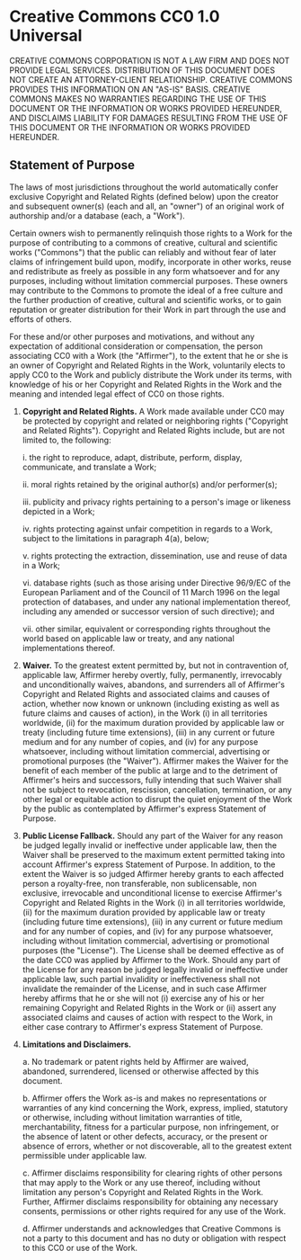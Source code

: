 # Creative Commons CC0 1.0 Universal

CREATIVE COMMONS CORPORATION IS NOT A LAW FIRM AND DOES NOT PROVIDE LEGAL SERVICES. DISTRIBUTION OF THIS 
DOCUMENT DOES NOT CREATE AN ATTORNEY-CLIENT RELATIONSHIP. CREATIVE COMMONS PROVIDES THIS INFORMATION ON AN 
"AS-IS" BASIS. CREATIVE COMMONS MAKES NO WARRANTIES REGARDING THE USE OF THIS DOCUMENT OR THE INFORMATION 
OR WORKS PROVIDED HEREUNDER, AND DISCLAIMS LIABILITY FOR DAMAGES RESULTING FROM THE USE OF THIS DOCUMENT OR 
THE INFORMATION OR WORKS PROVIDED HEREUNDER.

## Statement of Purpose

The laws of most jurisdictions throughout the world automatically confer exclusive Copyright and Related 
Rights (defined below) upon the creator and subsequent owner(s) (each and all, an "owner") of an original 
work of authorship and/or a database (each, a "Work").

Certain owners wish to permanently relinquish those rights to a Work for the purpose of contributing to a 
commons of creative, cultural and scientific works ("Commons") that the public can reliably and without 
fear of later claims of infringement build upon, modify, incorporate in other works, reuse and redistribute 
as freely as possible in any form whatsoever and for any purposes, including without limitation commercial 
purposes. These owners may contribute to the Commons to promote the ideal of a free culture and the further 
production of creative, cultural and scientific works, or to gain reputation or greater distribution for 
their Work in part through the use and efforts of others.

For these and/or other purposes and motivations, and without any expectation of additional consideration or 
compensation, the person associating CC0 with a Work (the "Affirmer"), to the extent that he or she is an 
owner of Copyright and Related Rights in the Work, voluntarily elects to apply CC0 to the Work and publicly 
distribute the Work under its terms, with knowledge of his or her Copyright and Related Rights in the Work 
and the meaning and intended legal effect of CC0 on those rights.

1. __Copyright and Related Rights.__ A Work made available under CC0 may be protected by copyright and 
related or neighboring rights ("Copyright and Related Rights"). Copyright and Related Rights include, but 
are not limited to, the following:

    i. the right to reproduce, adapt, distribute, perform, display, communicate, and translate a Work;

    ii. moral rights retained by the original author(s) and/or performer(s);

    iii. publicity and privacy rights pertaining to a person's image or likeness depicted in a Work;

    iv. rights protecting against unfair competition in regards to a Work, subject to the limitations in 
paragraph 4(a), below;

    v. rights protecting the extraction, dissemination, use and reuse of data in a Work;

    vi. database rights (such as those arising under Directive 96/9/EC of the European Parliament and of 
the Council of 11 March 1996 on the legal protection of databases, and under any national implementation 
thereof, including any amended or successor version of such directive); and

    vii. other similar, equivalent or corresponding rights throughout the world based on applicable law or 
treaty, and any national implementations thereof.

2. __Waiver.__ To the greatest extent permitted by, but not in contravention of, applicable law, Affirmer 
hereby overtly, fully, permanently, irrevocably and unconditionally waives, abandons, and surrenders all of 
Affirmer's Copyright and Related Rights and associated claims and causes of action, whether now known or 
unknown (including existing as well as future claims and causes of action), in the Work (i) in all 
territories worldwide, (ii) for the maximum duration provided by applicable law or treaty (including future 
time extensions), (iii) in any current or future medium and for any number of copies, and (iv) for any 
purpose whatsoever, including without limitation commercial, advertising or promotional purposes (the 
"Waiver"). Affirmer makes the Waiver for the benefit of each member of the public at large and to the 
detriment of Affirmer's heirs and successors, fully intending that such Waiver shall not be subject to 
revocation, rescission, cancellation, termination, or any other legal or equitable action to disrupt the 
quiet enjoyment of the Work by the public as contemplated by Affirmer's express Statement of Purpose.

3. __Public License Fallback.__ Should any part of the Waiver for any reason be judged legally invalid or 
ineffective under applicable law, then the Waiver shall be preserved to the maximum extent permitted taking 
into account Affirmer's express Statement of Purpose. In addition, to the extent the Waiver is so judged 
Affirmer hereby grants to each affected person a royalty-free, non transferable, non sublicensable, non 
exclusive, irrevocable and unconditional license to exercise Affirmer's Copyright and Related Rights in the 
Work (i) in all territories worldwide, (ii) for the maximum duration provided by applicable law or treaty 
(including future time extensions), (iii) in any current or future medium and for any number of copies, and 
(iv) for any purpose whatsoever, including without limitation commercial, advertising or promotional 
purposes (the "License"). The License shall be deemed effective as of the date CC0 was applied by Affirmer 
to the Work. Should any part of the License for any reason be judged legally invalid or ineffective under 
applicable law, such partial invalidity or ineffectiveness shall not invalidate the remainder of the 
License, and in such case Affirmer hereby affirms that he or she will not (i) exercise any of his or her 
remaining Copyright and Related Rights in the Work or (ii) assert any associated claims and causes of 
action with respect to the Work, in either case contrary to Affirmer's express Statement of Purpose.

4. __Limitations and Disclaimers.__

    a. No trademark or patent rights held by Affirmer are waived, abandoned, surrendered, licensed or 
otherwise affected by this document.

    b. Affirmer offers the Work as-is and makes no representations or warranties of any kind concerning the 
Work, express, implied, statutory or otherwise, including without limitation warranties of title, 
merchantability, fitness for a particular purpose, non infringement, or the absence of latent or other 
defects, accuracy, or the present or absence of errors, whether or not discoverable, all to the greatest 
extent permissible under applicable law.

    c. Affirmer disclaims responsibility for clearing rights of other persons that may apply to the Work or 
any use thereof, including without limitation any person's Copyright and Related Rights in the Work. 
Further, Affirmer disclaims responsibility for obtaining any necessary consents, permissions or other 
rights required for any use of the Work.

    d. Affirmer understands and acknowledges that Creative Commons is not a party to this document and has 
no duty or obligation with respect to this CC0 or use of the Work.
